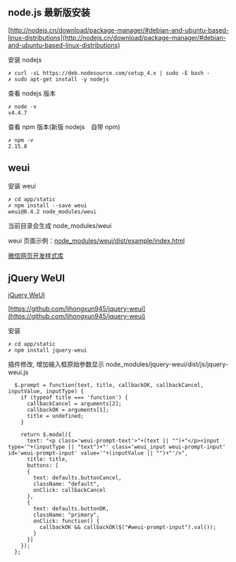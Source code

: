 
## node.js 最新版安装

[http://nodejs.cn/download/package-manager/#debian-and-ubuntu-based-linux-distributions](http://nodejs.cn/download/package-manager/#debian-and-ubuntu-based-linux-distributions)

安装 nodejs
```
✗ curl -sL https://deb.nodesource.com/setup_4.x | sudo -E bash -
✗ sudo apt-get install -y nodejs
```

查看 nodejs 版本
```
✗ node -v
v4.4.7
```

查看 npm 版本(新版 nodejs　自带 npm)
```
✗ npm -v
2.15.8
```

## weui

安装 weui
```
✗ cd app/static
✗ npm install --save weui
weui@0.4.2 node_modules/weui
```
当前目录会生成 node_modules/weui

weui 页面示例：[node_modules/weui/dist/example/index.html](node_modules/weui/dist/example/index.html)


[微信网页开发样式库](http://mp.weixin.qq.com/wiki/2/ae9782fb42e47ad79eb7b361c2149d16.html)


## jQuery WeUI

[jQuery WeUI](http://lihongxun945.github.io/jquery-weui/)

[https://github.com/lihongxun945/jquery-weui](https://github.com/lihongxun945/jquery-weui)

安装
```
✗ cd app/static
✗ npm install jquery-weui
```

插件修改, 增加输入框原始参数显示
node_modules/jquery-weui/dist/js/jquery-weui.js
```
  $.prompt = function(text, title, callbackOK, callbackCancel, inputValue, inputType) {
    if (typeof title === 'function') {
      callbackCancel = arguments[2];
      callbackOK = arguments[1];
      title = undefined;
    }

    return $.modal({
      text: "<p class='weui-prompt-text'>"+(text || "")+"</p><input type='"+(inputType || "text")+"' class='weui_input weui-prompt-input' id='weui-prompt-input' value='"+(inputValue || "")+"'/>",
      title: title,
      buttons: [
      {
        text: defaults.buttonCancel,
        className: "default",
        onClick: callbackCancel
      },
      {
        text: defaults.buttonOK,
        className: "primary",
        onClick: function() {
          callbackOK && callbackOK($("#weui-prompt-input").val());
        }
      }]
    });
  };
```